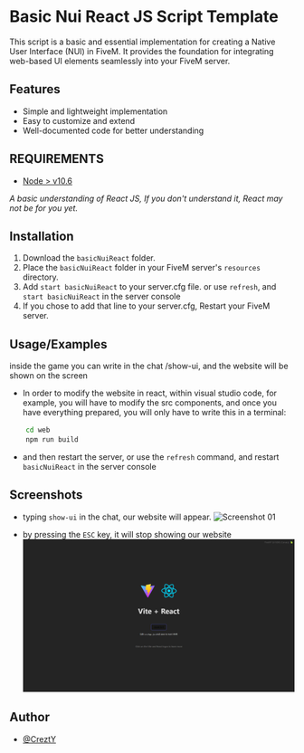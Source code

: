 
# Basic Nui React JS Script Template

This script is a basic and essential implementation for creating a Native User Interface (NUI) in FiveM. It provides the foundation for integrating web-based UI elements seamlessly into your FiveM server.


## Features

- Simple and lightweight implementation
- Easy to customize and extend
- Well-documented code for better understanding

## REQUIREMENTS
* [Node > v10.6](https://nodejs.org/en/)

*A basic understanding of React JS, If you don't understand it, React may not be for you yet.*




## Installation

1. Download the `basicNuiReact` folder.
2. Place the `basicNuiReact` folder in your FiveM server's `resources` directory.
3. Add `start basicNuiReact` to your server.cfg file. or use `refresh`, and `start basicNuiReact` in the server console
4. If you chose to add that line to your server.cfg, Restart your FiveM server.


    
## Usage/Examples

inside the game you can write in the chat /show-ui, and the website will be shown on the screen

- In order to modify the website in react, within visual studio code, for example, you will have to modify the src components, and once you have everything prepared, you will only have to write this in a terminal:

```bash
    cd web
    npm run build
```

- and then restart the server, or use the `refresh` command, and restart `basicNuiReact` in the server console

## Screenshots

- typing `show-ui` in the chat, our website will appear.
![Screenshot 01](https://raw.githubusercontent.com/CreztY/basicNuiReact/main/preview/01.png)

- by pressing the `ESC` key, it will stop showing our website
![Screenshot 01](https://raw.githubusercontent.com/CreztY/basicNuiReact/main/preview/02.png)

## Author

- [@CreztY](https://www.github.com/CreztY)

